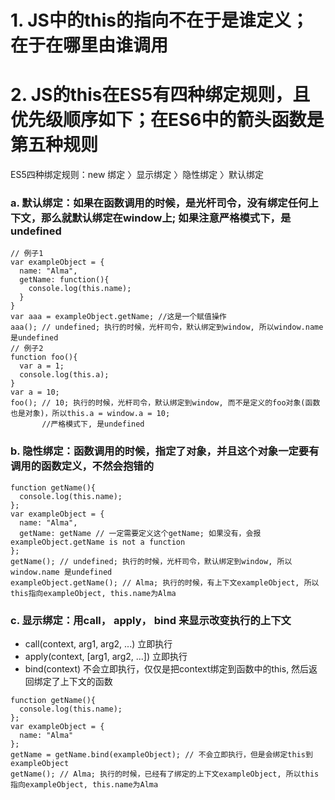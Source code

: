 # 1. JS中的this的指向不在于是谁定义；在于在哪里由谁调用
# 2. JS的this在ES5有四种绑定规则，且优先级顺序如下；在ES6中的箭头函数是第五种规则
ES5四种绑定规则：new 绑定 〉显示绑定 〉隐性绑定 〉默认绑定
### a. 默认绑定：如果在函数调用的时候，是光杆司令，没有绑定任何上下文，那么就默认绑定在window上; 如果注意严格模式下，是undefined
```
// 例子1
var exampleObject = {
  name: "Alma",
  getName: function(){
    console.log(this.name);
  }
}
var aaa = exampleObject.getName; //这是一个赋值操作
aaa(); // undefined; 执行的时候，光杆司令，默认绑定到window, 所以window.name 是undefined
// 例子2
function foo(){
  var a = 1;
  console.log(this.a);
}
var a = 10;
foo(); // 10; 执行的时候，光杆司令，默认绑定到window, 而不是定义的foo对象(函数也是对象)，所以this.a = window.a = 10; 
       //严格模式下, 是undefined
```
### b. 隐性绑定：函数调用的时候，指定了对象，并且这个对象一定要有调用的函数定义，不然会抱错的
```
function getName(){
  console.log(this.name);
};
var exampleObject = {
  name: "Alma",
  getName: getName // 一定需要定义这个getName; 如果没有，会报exampleObject.getName is not a function
};
getName(); // undefined; 执行的时候，光杆司令，默认绑定到window, 所以window.name 是undefined
exampleObject.getName(); // Alma; 执行的时候，有上下文exampleObject, 所以this指向exampleObject, this.name为Alma
```
### c. 显示绑定：用call， apply， bind 来显示改变执行的上下文
* call(context, arg1, arg2, ...) 立即执行
* apply(context, [arg1, arg2, ...]) 立即执行
* bind(context) 不会立即执行，仅仅是把context绑定到函数中的this, 然后返回绑定了上下文的函数
```
function getName(){
  console.log(this.name);
};
var exampleObject = {
  name: "Alma"
};
getName = getName.bind(exampleObject); // 不会立即执行，但是会绑定this到exampleObject
getName(); // Alma; 执行的时候，已经有了绑定的上下文exampleObject, 所以this指向exampleObject, this.name为Alma
```


